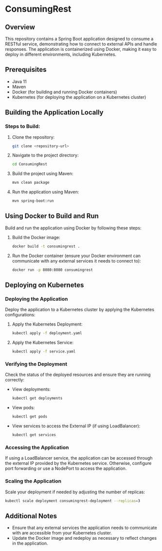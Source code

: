# ConsumingRest

## Overview
This repository contains a Spring Boot application designed to consume a RESTful service, demonstrating how to connect to external APIs and handle responses. The application is containerized using Docker, making it easy to deploy in different environments, including Kubernetes.

## Prerequisites
- Java 11
- Maven
- Docker (for building and running Docker containers)
- Kubernetes (for deploying the application on a Kubernetes cluster)

## Building the Application Locally

### Steps to Build:
1. Clone the repository:
   ```bash
   git clone <repository-url>
   ```
2. Navigate to the project directory:
   ```bash
   cd ConsumingRest
   ```
3. Build the project using Maven:
   ```bash
   mvn clean package
   ```
4. Run the application using Maven:
   ```bash
   mvn spring-boot:run
   ```

## Using Docker to Build and Run
Build and run the application using Docker by following these steps:

1. Build the Docker image:
   ```bash
   docker build -t consumingrest .
   ```
2. Run the Docker container (ensure your Docker environment can communicate with any external services it needs to connect to):
   ```bash
   docker run -p 8080:8080 consumingrest
   ```

## Deploying on Kubernetes

### Deploying the Application
Deploy the application to a Kubernetes cluster by applying the Kubernetes configurations:

1. Apply the Kubernetes Deployment:
   ```bash
   kubectl apply -f deployment.yaml
   ```
2. Apply the Kubernetes Service:
   ```bash
   kubectl apply -f service.yaml
   ```

### Verifying the Deployment
Check the status of the deployed resources and ensure they are running correctly:

- View deployments:
  ```bash
  kubectl get deployments
  ```
- View pods:
  ```bash
  kubectl get pods
  ```
- View services to access the External IP (if using LoadBalancer):
  ```bash
  kubectl get services
  ```

### Accessing the Application
If using a LoadBalancer service, the application can be accessed through the external IP provided by the Kubernetes service. Otherwise, configure port forwarding or use a NodePort to access the application.

### Scaling the Application
Scale your deployment if needed by adjusting the number of replicas:

```bash
kubectl scale deployment consumingrest-deployment --replicas=3
```

## Additional Notes
- Ensure that any external services the application needs to communicate with are accessible from your Kubernetes cluster.
- Update the Docker image and redeploy as necessary to reflect changes in the application.
